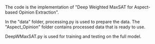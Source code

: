 The code is the implementation of "Deep Weighted MaxSAT for Aspect-based Opinion Extraction".

In the "data" folder, processing.py is used to prepare the data. The "Aspect_Opinion" folder contains processed data that is ready to use.

DeepWMaxSAT.py is used for training and testing on the full model.
